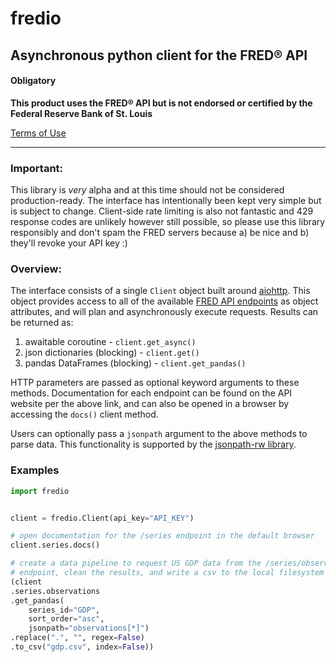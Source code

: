 # fredio
Asynchronous python client for the FRED® API
---

#### Obligatory
**This product uses the FRED® API but is not endorsed or certified by the Federal Reserve Bank of St. Louis**

[Terms of Use](https://research.stlouisfed.org/docs/api/terms_of_use.html)

---
### Important:
This library is _very_ alpha and at this time should not be considered production-ready. The interface has intentionally been kept very simple but is subject to change. Client-side rate limiting is also not fantastic and 429 response codes are unlikely however still possible, so please use this library responsibly and don't spam the FRED servers because a) be nice and b) they'll revoke your API key :)

### Overview:

The interface consists of a single `Client` object built around [aiohttp](https://github.com/aio-libs/aiohttp). This object provides access to all of the available [FRED API endpoints](https://fred.stlouisfed.org/docs/api/fred/#API) as object attributes, and will plan and asynchronously execute requests. Results can be returned as:

1. awaitable coroutine - `client.get_async()`
2. json dictionaries (blocking) - `client.get()`
3. pandas DataFrames (blocking) - `client.get_pandas()`

HTTP parameters are passed as optional keyword arguments to these methods. Documentation for each endpoint can be found on the API website per the above link, and can also be opened in a browser by accessing the `docs()` client method.

Users can optionally pass a `jsonpath` argument to the above methods to parse data. This functionality is supported by the [jsonpath-rw library](https://github.com/kennknowles/python-jsonpath-rw).

### Examples
```python
import fredio


client = fredio.Client(api_key="API_KEY")

# open documentation for the /series endpoint in the default browser
client.series.docs()

# create a data pipeline to request US GDP data from the /series/observations
# endpoint, clean the results, and write a csv to the local filesystem
(client
.series.observations
.get_pandas(
    series_id="GDP",
    sort_order="asc",
    jsonpath="observations[*]")
.replace(".", "", regex=False)
.to_csv("gdp.csv", index=False))
```

